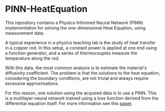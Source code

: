 # PINN-HeatEquation

This repository contains a Physics-Informed Neural Network (PINN) implementation for solving the one-dimensional Heat Equation, using measurement data. 

A typical experience in a physics teaching lab is the study of heat transfer in a copper rod. In this setup, a constant power is applied at one end using a function generator, and a series of thermocouples measure the temperature along the rod. 

With this data, the most common analysis is to estimate the material's diffusivity coefficient. The problem is that the solutions to the heat equation, considering the boundary conditions, are not trivial and always require excessive approximations.

For this reason, one solution using the acquired data is to use a PINN. This is a multilayer neural network trained using a loss function derived from the differential equation itself. For more information see this [paper](https://www.sciencedirect.com/science/article/abs/pii/S0021999118307125).

